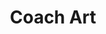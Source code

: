 ---
title: "Coach Art"
role: "UI Designer"
duration: "8 weeks"
tools: "Figma"
team: "Christine Han (Designer)"
year: 2023 - 2024

featured: true
layout: project

logo: "assets/postimages/brallium/logo.png"
image: "assets/postimages/test.jpg"
image-alt: Test image
bg-image: "assets/postimages/brallium/bgimage.png"
tags: ["ui design"]
description: Designed UI/UX and developed brand identity for Brallium's ecommerce site, highlighting sustainability and gender-neutrality, in an 8-week project with a 2-person design team.

sections:
  - id: "overview"
    title: "Overview"
  - id: "visual-identity"
    title: "Visual Identity"
  - id: "results"
    title: "Results"
  - id: "conclusion"
    title: "Conclusion"
---